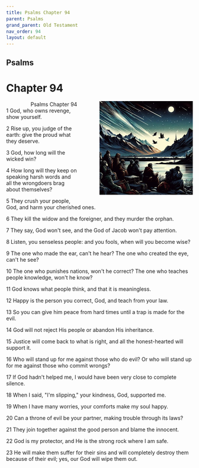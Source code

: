 ```yaml
---
title: Psalms Chapter 94
parent: Psalms
grand_parent: Old Testament
nav_order: 94
layout: default
---
```


## Psalms

# Chapter 94

<div style="clear: both; text-align: right;">
    <div style="max-width: 50%; height: auto; float: right; margin: 0 0 10px 10px; padding-left: 10%;">
        <img src="/assets/Image/Psalms/500/94.jpg" alt="Psalms Chapter 94" class="chapter-image">
    </div>
    <figcaption style="font-size: 14px; text-align: right;">Psalms Chapter 94</figcaption>
</div>
1 God, who owns revenge, show yourself.

2 Rise up, you judge of the earth: give the proud what they deserve.

3 God, how long will the wicked win?

4 How long will they keep on speaking harsh words and all the wrongdoers brag about themselves?

5 They crush your people, God, and harm your cherished ones.

6 They kill the widow and the foreigner, and they murder the orphan.

7 They say, God won't see, and the God of Jacob won't pay attention.

8 Listen, you senseless people: and you fools, when will you become wise?

9 The one who made the ear, can't he hear? The one who created the eye, can't he see?

10 The one who punishes nations, won't he correct? The one who teaches people knowledge, won't he know?

11 God knows what people think, and that it is meaningless.

12 Happy is the person you correct, God, and teach from your law.

13 So you can give him peace from hard times until a trap is made for the evil.

14 God will not reject His people or abandon His inheritance.

15 Justice will come back to what is right, and all the honest-hearted will support it.

16 Who will stand up for me against those who do evil? Or who will stand up for me against those who commit wrongs?

17 If God hadn't helped me, I would have been very close to complete silence.

18 When I said, "I'm slipping," your kindness, God, supported me.

19 When I have many worries, your comforts make my soul happy.

20 Can a throne of evil be your partner, making trouble through its laws?

21 They join together against the good person and blame the innocent.

22 God is my protector, and He is the strong rock where I am safe.

23 He will make them suffer for their sins and will completely destroy them because of their evil; yes, our God will wipe them out.


